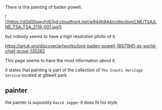There is this painting of baden powell.

![[https://d3d00swyhr67nd.cloudfront.net/w944h944/collection/LNE/TSA/LNE_TSA_TSA_2119-001.jpg]]

but nobody seems to have a high resolution photo of it.

<https://artuk.org/discover/artworks/lord-baden-powell-18571941-as-world-chief-scout-135262>

This page seems to have the most information about it.

it states that painting is part of the collection of `The Scouts Heritage Service` located at gillwell park

## painter

the painter is suposibly `David Jagger` it does fit his style.

